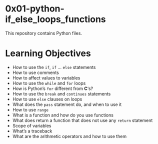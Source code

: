# 0x01-python-if_else_loops_functions
This repository contains Python files.
# Learning Objectives
* How to use the `if`, `if` ... `else` statements
* How to use comments
* How to affect values to variables
* How to use the `while` and `for` loops
* How is Python’s `for` different from **C**‘s?
* How to use the `break` and `continues` statements
* How to use `else` clauses on loops
* What does the `pass` statement do, and when to use it
* How to use `range`
* What is a function and how do you use functions
* What does return a function that does not use any `return` statement
* Scope of variables
* What’s a traceback
* What are the arithmetic operators and how to use them
